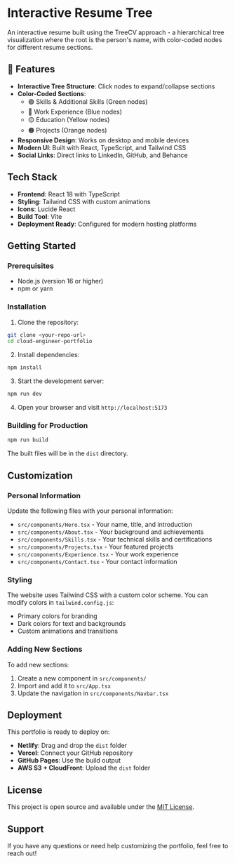# Interactive Resume Tree

An interactive resume built using the TreeCV approach - a hierarchical tree visualization where the root is the person's name, with color-coded nodes for different resume sections.

## 🌟 Features

- **Interactive Tree Structure**: Click nodes to expand/collapse sections
- **Color-Coded Sections**: 
  - 🟢 Skills & Additional Skills (Green nodes)
  - 🔵 Work Experience (Blue nodes) 
  - 🟡 Education (Yellow nodes)
  - 🟠 Projects (Orange nodes)
- **Responsive Design**: Works on desktop and mobile devices
- **Modern UI**: Built with React, TypeScript, and Tailwind CSS
- **Social Links**: Direct links to LinkedIn, GitHub, and Behance

## Tech Stack

- **Frontend**: React 18 with TypeScript
- **Styling**: Tailwind CSS with custom animations
- **Icons**: Lucide React
- **Build Tool**: Vite
- **Deployment Ready**: Configured for modern hosting platforms

## Getting Started

### Prerequisites

- Node.js (version 16 or higher)
- npm or yarn

### Installation

1. Clone the repository:
```bash
git clone <your-repo-url>
cd cloud-engineer-portfolio
```

2. Install dependencies:
```bash
npm install
```

3. Start the development server:
```bash
npm run dev
```

4. Open your browser and visit `http://localhost:5173`

### Building for Production

```bash
npm run build
```

The built files will be in the `dist` directory.

## Customization

### Personal Information

Update the following files with your personal information:

- `src/components/Hero.tsx` - Your name, title, and introduction
- `src/components/About.tsx` - Your background and achievements
- `src/components/Skills.tsx` - Your technical skills and certifications
- `src/components/Projects.tsx` - Your featured projects
- `src/components/Experience.tsx` - Your work experience
- `src/components/Contact.tsx` - Your contact information

### Styling

The website uses Tailwind CSS with a custom color scheme. You can modify colors in `tailwind.config.js`:

- Primary colors for branding
- Dark colors for text and backgrounds
- Custom animations and transitions

### Adding New Sections

To add new sections:

1. Create a new component in `src/components/`
2. Import and add it to `src/App.tsx`
3. Update the navigation in `src/components/Navbar.tsx`

## Deployment

This portfolio is ready to deploy on:

- **Netlify**: Drag and drop the `dist` folder
- **Vercel**: Connect your GitHub repository
- **GitHub Pages**: Use the build output
- **AWS S3 + CloudFront**: Upload the `dist` folder

## License

This project is open source and available under the [MIT License](LICENSE).

## Support

If you have any questions or need help customizing the portfolio, feel free to reach out!
